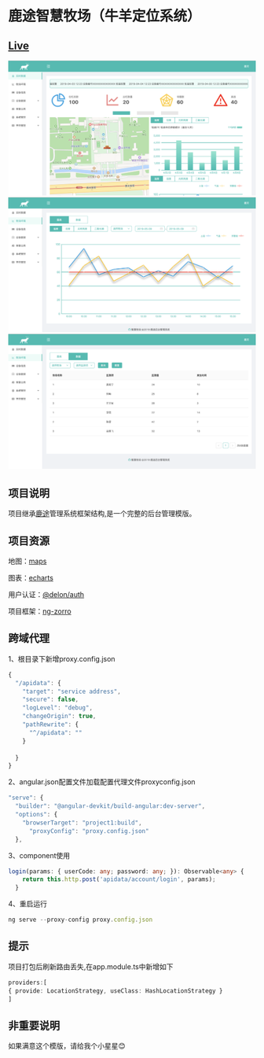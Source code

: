 # 鹿途智慧牧场（牛羊定位系统）

## [Live](https://meadow.netlify.com) 
![blockchain](src/assets/icons/1.png)
![blockchain](src/assets/icons/2.png)
![blockchain](src/assets/icons/3.png)
## 项目说明

项目继承[鹿途](https://github.com/ZhouRenYou/ng-deerway)管理系统框架结构,是一个完整的后台管理模版。

## 项目资源

地图：[maps](http://lbsyun.baidu.com/)

图表：[echarts](http://echarts.baidu.com/index.html)

用户认证：[@delon/auth](https://ng-alain.com/auth/getting-started)

项目框架：[ng-zorro](https://ng.ant.design/version/1.8.x/)

## 跨域代理

1、根目录下新增proxy.config.json

```ts
{
  "/apidata": {
    "target": "service address",
    "secure": false,
    "logLevel": "debug",
    "changeOrigin": true,
    "pathRewrite": {
      "^/apidata": ""
    }

  }
}

```
2、angular.json配置文件加载配置代理文件proxyconfig.json
```ts
"serve": {
  "builder": "@angular-devkit/build-angular:dev-server",
  "options": {
    "browserTarget": "project1:build",
      "proxyConfig": "proxy.config.json"
  },

```
3、component使用

```ts
login(params: { userCode: any; password: any; }): Observable<any> {
    return this.http.post('apidata/account/login', params);
  }
```
4、重启运行
```ts
ng serve --proxy-config proxy.config.json
```

## 提示

项目打包后刷新路由丢失,在app.module.ts中新增如下

```ts
providers:[
{ provide: LocationStrategy, useClass: HashLocationStrategy }
]
```

## 非重要说明

如果满意这个模版，请给我个小星星😊